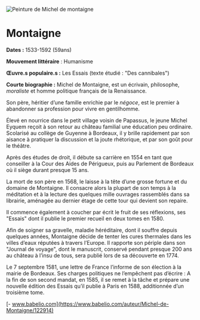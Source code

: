 ![Peinture de Michel de montaigne](img/montaigne.png)

# Montaigne

**Dates :** 1533-1592 (59ans)

**Mouvement littéraire** : Humanisme

**Œuvre.s populaire.s :** Les Essais (texte étudié : "Des cannibales")

**Courte biographie :** Michel de Montaigne, est un écrivain, philosophe, _moraliste_ et homme politique français de la Renaissance.  

Son père, héritier d’une famille enrichie par le _négoce_, est le premier à abandonner sa profession pour vivre en gentilhomme.  

Élevé en nourrice dans le petit village voisin de Papassus, le jeune Michel Eyquem reçoit à son retour au château familial une éducation peu ordinaire. Scolarisé au collège de Guyenne à Bordeaux, il y brille rapidement par son aisance à pratiquer la discussion et la joute rhétorique, et par son goût pour le théâtre.  

Après des études de droit, il débute sa carrière en 1554 en tant que conseiller à la Cour des Aides de Périgueux, puis au Parlement de Bordeaux où il siège durant presque 15 ans.  

La mort de son père en 1568, le laisse à la tête d’une grosse fortune et du domaine de Montaigne. Il consacre alors la plupart de son temps à la méditation et à la lecture des quelques mille ouvrages rassemblés dans sa librairie, aménagée au dernier étage de cette tour qui devient son repaire.  

Il commence également à coucher par écrit le fruit de ses réflexions, ses "Essais" dont il publie le premier recueil en deux tomes en 1580.  

Afin de soigner sa gravelle, maladie héréditaire, dont il souffre depuis quelques années, Montaigne décide de tenter les cures thermales dans les villes d’eaux réputées à travers l’Europe. Il rapporte son périple dans son "Journal de voyage", dont le manuscrit, conservé pendant presque 200 ans au château à l’insu de tous, sera publié lors de sa découverte en 1774.   

Le 7 septembre 1581, une lettre de France l’informe de son élection à la mairie de Bordeaux. Ses charges politiques ne l’empêchent pas d’écrire : A la fin de son second mandat, en 1585, il se remet à la tâche et prépare une nouvelle édition des Essais qu’il publie à Paris en 1588, additionnée d’un troisième tome.

[- www.babelio.com](https://www.babelio.com/auteur/Michel-de-Montaigne/122914)